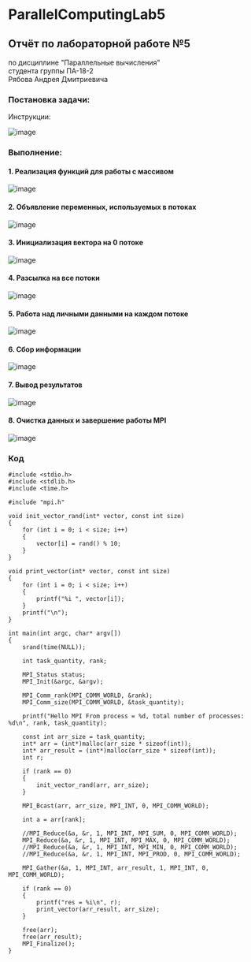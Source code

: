# ParallelComputingLab5
 
## Отчёт по лабораторной работе №5   

по дисциплине "Параллельные вычисления"   
студента группы ПА-18-2   
Рябова Андрея Дмитриевича   

### Постановка задачи:   

Инструкции:

![image](https://user-images.githubusercontent.com/43186510/117068446-f6c56100-ad33-11eb-801d-5ad58b182589.png)

### Выполнение:   

#### 1. Реализация функций для работы с массивом

![image](https://user-images.githubusercontent.com/43186510/117068570-1fe5f180-ad34-11eb-85c5-6dad53144821.png)

#### 2. Объявление переменных, используемых в потоках

![image](https://user-images.githubusercontent.com/43186510/117068738-57ed3480-ad34-11eb-9c1a-84437dc84df4.png)

#### 3. Инициализация вектора на 0 потоке

![image](https://user-images.githubusercontent.com/43186510/117068840-705d4f00-ad34-11eb-93b4-c5e7cb8474a2.png)

#### 4. Разсылка на все потоки

![image](https://user-images.githubusercontent.com/43186510/117068890-80752e80-ad34-11eb-85ce-ccde09d892f2.png)

#### 5. Работа над личными данными на каждом потоке

![image](https://user-images.githubusercontent.com/43186510/117068981-9b47a300-ad34-11eb-8428-64fcdce4c442.png)

#### 6. Сбор информации

![image](https://user-images.githubusercontent.com/43186510/117069039-af8ba000-ad34-11eb-8a01-0fe5e2a3ccf9.png)

#### 7. Вывод результатов

![image](https://user-images.githubusercontent.com/43186510/117069096-c3370680-ad34-11eb-9cfa-eee135b0d490.png)

#### 8. Очистка данных и завершение работы MPI

![image](https://user-images.githubusercontent.com/43186510/117069207-e792e300-ad34-11eb-8eb4-05367c1e32b2.png)

### Код

```
#include <stdio.h>
#include <stdlib.h>
#include <time.h>

#include "mpi.h"

void init_vector_rand(int* vector, const int size)
{
	for (int i = 0; i < size; i++)
	{
		vector[i] = rand() % 10;
	}
}

void print_vector(int* vector, const int size)
{
	for (int i = 0; i < size; i++)
	{
		printf("%i ", vector[i]);
	}
	printf("\n");
}

int main(int argc, char* argv[])
{
	srand(time(NULL));

	int task_quantity, rank;

	MPI_Status status;
	MPI_Init(&argc, &argv);

	MPI_Comm_rank(MPI_COMM_WORLD, &rank);
	MPI_Comm_size(MPI_COMM_WORLD, &task_quantity);

	printf("Hello MPI From process = %d, total number of processes: %d\n", rank, task_quantity);

	const int arr_size = task_quantity;
	int* arr = (int*)malloc(arr_size * sizeof(int));
	int* arr_result = (int*)malloc(arr_size * sizeof(int));
	int r;

	if (rank == 0)
	{
		init_vector_rand(arr, arr_size);
	}

	MPI_Bcast(arr, arr_size, MPI_INT, 0, MPI_COMM_WORLD);

	int a = arr[rank];
	
	//MPI_Reduce(&a, &r, 1, MPI_INT, MPI_SUM, 0, MPI_COMM_WORLD);
	MPI_Reduce(&a, &r, 1, MPI_INT, MPI_MAX, 0, MPI_COMM_WORLD);
	//MPI_Reduce(&a, &r, 1, MPI_INT, MPI_MIN, 0, MPI_COMM_WORLD);
	//MPI_Reduce(&a, &r, 1, MPI_INT, MPI_PROD, 0, MPI_COMM_WORLD);

	MPI_Gather(&a, 1, MPI_INT, arr_result, 1, MPI_INT, 0, MPI_COMM_WORLD);

	if (rank == 0)
	{
		printf("res = %i\n", r);
		print_vector(arr_result, arr_size);
	}

	free(arr);
	free(arr_result);
	MPI_Finalize();
}

```

